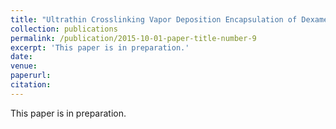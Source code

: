 ```yaml
---
title: "Ultrathin Crosslinking Vapor Deposition Encapsulation of Dexamethasone for Controlled Release from Three-dimensional Devices"
collection: publications
permalink: /publication/2015-10-01-paper-title-number-9
excerpt: 'This paper is in preparation.'
date: 
venue: 
paperurl: 
citation:
---
```

This paper is in preparation.
